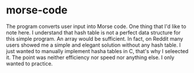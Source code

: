 # morse-code
The program converts user input into Morse code.
One thing that I'd like to note here. I understand that hash table is not a perfect data structure for this simple program. An array would be sufficient. In fact, on Reddit many users showed me a simple and elegant solution without any hash table. I just wanted to manually implement hasha tables in C, that's why I seleected it. The point was neither efficiency nor speed nor anything else. I only wanted to practice.
